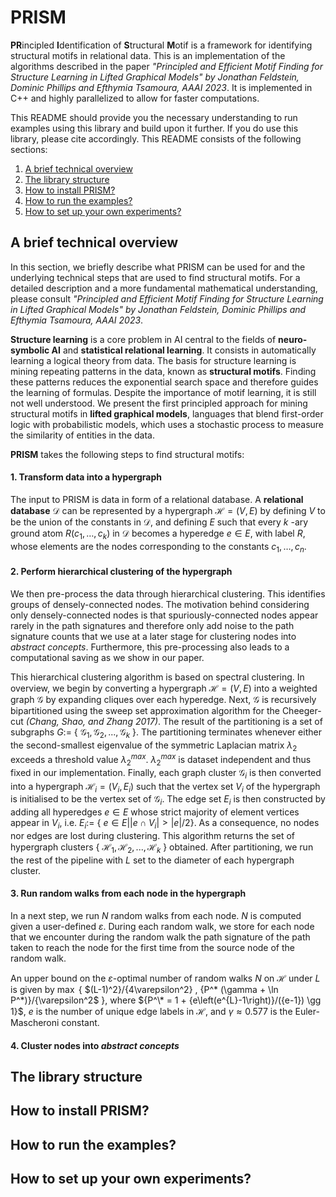 # PRISM
**PR**incipled **I**dentification of **S**tructural **M**otif is a framework for identifying structural motifs in relational data. This is an implementation of the algorithms described in the paper *"Principled and Efficient Motif Finding for Structure Learning in Lifted Graphical Models" by Jonathan Feldstein, Dominic Phillips and Efthymia Tsamoura, AAAI 2023*. It is implemented in C++ and highly parallelized to allow for faster computations.

This README should provide you the necessary understanding to run examples using this library and build upon it further. If you do use this library, please cite accordingly.
This README consists of the following sections:

1. [A brief technical overview](#a-brief-technical-overview)
2. [The library structure](#the-library-structure)
3. [How to install PRISM?](#how-to-install-PRISM)
4. [How to run the examples?](#how-to-run-the-examples)
5. [How to set up your own experiments?](#how-to-set-up-your-own-experiments)

## A brief technical overview

In this section, we briefly describe what PRISM can be used for and the underlying technical steps that are used to find structural motifs. For a detailed description and a more fundamental mathematical understanding, please consult *"Principled and Efficient Motif Finding for Structure Learning in Lifted Graphical Models" by Jonathan Feldstein, Dominic Phillips and Efthymia Tsamoura, AAAI 2023*.

**Structure learning** is a core problem in AI central to the fields of **neuro-symbolic AI** and **statistical relational learning**. It consists in automatically learning a logical theory from data. The basis for structure learning is mining repeating patterns in the data, known as **structural motifs**. Finding these patterns reduces the exponential search space and therefore guides the learning of formulas. Despite the importance of motif learning, it is still not well understood. We present the first principled approach for mining structural motifs in **lifted graphical models**, languages that blend first-order logic with probabilistic models, which uses a stochastic process to measure the similarity of entities in the data.

**PRISM** takes the following steps to find structural motifs:

#### 1. Transform data into a hypergraph

The input to PRISM is data in form of a relational database. A **relational database** $\mathcal{D}$ can be represented by a hypergraph $\mathcal{H} = (V,E)$ by defining $V$ to be the union of the constants in $\mathcal{D}$, and defining $E$ such that every $k$ -ary ground atom $R(c_1,\dots,c_k)$ in $\mathcal{D}$ becomes a hyperedge $e \in E$, with label $R$, whose elements are the nodes corresponding to the constants $c_1,\dots,c_n$.  

#### 2. Perform hierarchical clustering of the hypergraph

We then pre-process the data through hierarchical clustering. This identifies groups of densely-connected nodes. The motivation behind considering only densely-connected nodes is that spuriously-connected nodes appear rarely in the path signatures and therefore only add noise to the path signature counts that we use at a later stage for clustering nodes into *abstract concepts*. Furthermore, this pre-processing also leads to a computational saving as we show in our paper.

This hierarchical clustering algorithm is based on spectral clustering. 
In overview, we begin by converting a hypergraph $\mathcal{H}=(V,E)$ into a weighted graph $\mathcal{G}$ by expanding cliques over each hyperedge. Next, $\mathcal{G}$ is recursively bipartitioned using the sweep set approximation algorithm for the Cheeger-cut *(Chang, Shao, and Zhang 2017)*. The result of the partitioning is a set of subgraphs $G:=$ { $\mathcal{G}_1, \mathcal{G}_2, ..., \mathcal{G}_k$ }. The partitioning terminates whenever either the second-smallest eigenvalue of the symmetric Laplacian matrix $\lambda_2$ exceeds a threshold value $\lambda_2^{max}$.
$\lambda_2^{max}$ is dataset independent and thus fixed in our implementation.
Finally, each graph cluster $\mathcal{G}_i$ is then converted into a hypergraph $\mathcal{H}_i = (V_i, E_i)$ such that the vertex set $V_i$ of the hypergraph is initialised to be the vertex set of $\mathcal{G}_i$. The edge set $E_i$ is then constructed by adding all hyperedges $e \in E$ whose strict majority of element vertices appear in $V_i$, i.e. $E_i :=$ { $e \in E \vert \vert e \cap V_i \vert > \vert e\vert/2$}. As a consequence, no nodes nor edges are lost during clustering. 
This algorithm returns the set of hypergraph clusters { $\mathcal{H}_1, \mathcal{H}_2, ..., \mathcal{H}_k$ } obtained. After partitioning, we run the rest of the pipeline with $L$ set to the diameter of each hypergraph cluster.

#### 3. Run random walks from each node in the hypergraph

In a next step, we run $N$ random walks from each node. $N$ is computed given a user-defined $\varepsilon$. During each random walk, we store for each node that we encounter during the random walk the path signature of the path taken to reach the node for the first time from the source node of the random walk.

An upper bound on the $\varepsilon$-optimal number of random walks $N$ on $\mathcal{H}$ under $L$ is given by 
$\max$ { $(L-1)^2}/{4\varepsilon^2} , {P^\* (\gamma + \ln P^\*)}/{\varepsilon^2$ }, where ${P^\* = 1 + {e\left(e^{L}-1\right)}/({e-1}) \gg 1}$, $e$ is the number of unique edge labels in $\mathcal{H}$, and $\gamma \approx 0.577$ is the Euler-Mascheroni constant.

#### 4. Cluster nodes into *abstract concepts*

## The library structure

## How to install PRISM?

## How to run the examples?

## How to set up your own experiments?